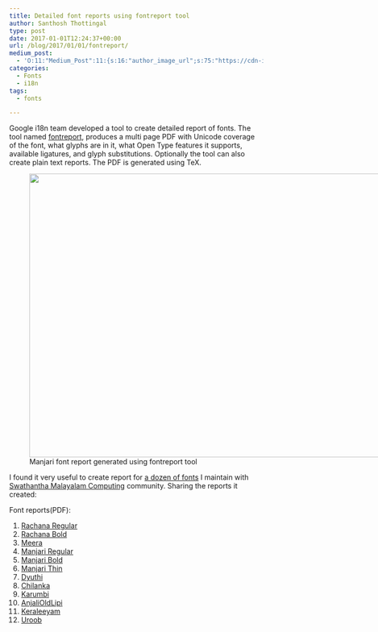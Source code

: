 ```yaml
---
title: Detailed font reports using fontreport tool
author: Santhosh Thottingal
type: post
date: 2017-01-01T12:24:37+00:00
url: /blog/2017/01/01/fontreport/
medium_post:
  - 'O:11:"Medium_Post":11:{s:16:"author_image_url";s:75:"https://cdn-images-1.medium.com/fit/c/200/200/1*As1EIgy-TLEcibTNPBApCQ.jpeg";s:10:"author_url";s:31:"https://medium.com/@sthottingal";s:11:"byline_name";N;s:12:"byline_email";N;s:10:"cross_link";s:2:"no";s:2:"id";s:12:"7bbf72ee820f";s:21:"follower_notification";s:3:"yes";s:7:"license";s:11:"cc-40-by-sa";s:14:"publication_id";s:2:"-1";s:6:"status";s:6:"public";s:3:"url";s:88:"https://medium.com/@sthottingal/detailed-font-reports-using-fontreport-tool-7bbf72ee820f";}'
categories:
  - Fonts
  - i18n
tags:
  - fonts

---
```

Google i18n team developed a tool to create detailed report of fonts. The tool named [fontreport][1], produces a multi page PDF with Unicode coverage of the font, what glyphs are in it, what Open Type features it supports, available ligatures, and glyph substitutions. Optionally the tool can also create plain text reports. The PDF is generated using TeX.

<figure id="attachment_898" aria-describedby="caption-attachment-898" style="width: 840px" class="wp-caption alignright"><img class="size-large wp-image-898" src="/wp-content/uploads/2017/01/manjari-1024x686.png" alt="" width="840" height="563" srcset="/wp-content/uploads/2017/01/manjari-1024x686.png 1024w, /wp-content/uploads/2017/01/manjari-300x201.png 300w, /wp-content/uploads/2017/01/manjari-768x514.png 768w, /wp-content/uploads/2017/01/manjari-1200x803.png 1200w, /wp-content/uploads/2017/01/manjari.png 1552w" sizes="(max-width: 840px) 100vw, 840px" /><figcaption id="caption-attachment-898" class="wp-caption-text">Manjari font report generated using fontreport tool</figcaption></figure>

I found it very useful to create report for [a dozen of fonts][2] I maintain with [Swathantha Malayalam Computing][3] community. Sharing the reports it created:

Font reports(PDF):

  1. [Rachana Regular][4]
  2. [Rachana Bold][5]
  3. [Meera][6]
  4. [Manjari Regular][7]
  5. [Manjari Bold][8]
  6. [Manjari Thin][9]
  7. [Dyuthi][10]
  8. [Chilanka][11]
  9. [Karumbi][12]
 10. [AnjaliOldLipi][13]
 11. [Keraleeyam][14]
 12. [Uroob][15]

 [1]: https://github.com/googlei18n/fontreport
 [2]: https://smc.org.in/fonts
 [3]: https://smc.org.in
 [4]: https://smc.org.in/downloads/fonts/rachana/Rachana-Regular.pdf
 [5]: https://smc.org.in/downloads/fonts/rachana/Rachana-Bold.pdf
 [6]: https://smc.org.in/downloads/fonts/meera/Meera.pdf
 [7]: https://smc.org.in/downloads/fonts/manjari/Manjari-Regular.pdf
 [8]: https://smc.org.in/downloads/fonts/manjari/Manjari-Bold.pdf
 [9]: https://smc.org.in/downloads/fonts/manjari/Manjari-Thin.pdf
 [10]: https://smc.org.in/downloads/fonts/dyuthi/Dyuthi.pdf
 [11]: https://smc.org.in/downloads/fonts/chilanka/Chilanka.pdf
 [12]: https://smc.org.in/downloads/fonts/karumbi/Karumbi.pdf
 [13]: https://smc.org.in/downloads/fonts/anjalioldlipi/AnjaliOldLipi.pdf
 [14]: https://smc.org.in/downloads/fonts/keraleeyam/Keraleeyam.pdf
 [15]: https://smc.org.in/downloads/fonts/uroob/Uroob.pdf